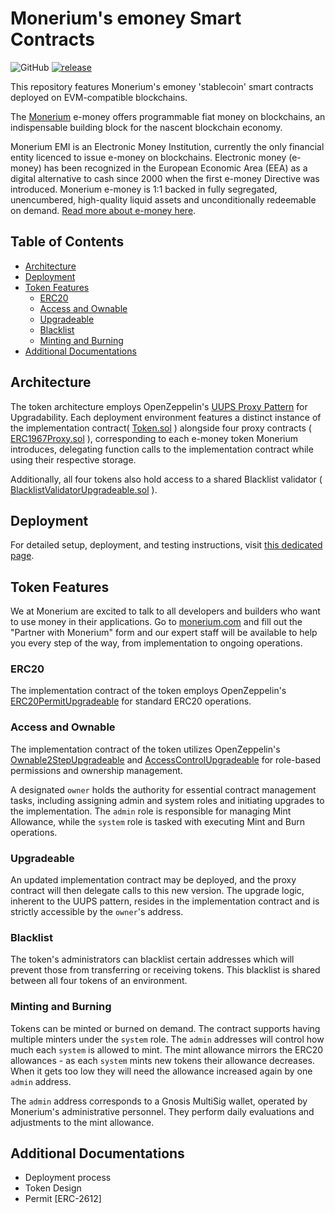 # Monerium's emoney Smart Contracts
![GitHub](https://img.shields.io/github/license/monerium/smart-contracts.svg)
[![release](https://img.shields.io/github/v/tag/monerium/smart-contracts?label=version)](https://github.com/monerium/smart-contracts/releases)

This repository features Monerium's emoney 'stablecoin' smart contracts deployed on EVM-compatible blockchains.

The [Monerium](https://monerium.com) e-money offers programmable fiat money on blockchains, an indispensable building block for the nascent blockchain economy.

Monerium EMI is an Electronic Money Institution, currently the only financial entity licenced to issue e-money on blockchains. Electronic money (e-money) has been recognized in the European Economic Area (EEA) as a digital alternative to cash since 2000 when the first e-money Directive was introduced. Monerium e-money is 1:1 backed in fully segregated, unencumbered, high-quality liquid assets and unconditionally redeemable on demand. [Read more about e-money here](https://monerium.com/monerium/2019/06/28/e-money-the-digital-alternative-to-cash.html).

## Table of Contents

- [Architecture](#architecture)
- [Deployment](#deployment)
- [Token Features](#token-features)
  - [ERC20](#erc20)
  - [Access and Ownable](#access-and-ownable)
  - [Upgradeable](#upgradeable)
  - [Blacklist](#blacklist)
  - [Minting and Burning](#minting-and-burning)
- [Additional Documentations](#additional-documentations)
  
## Architecture 

The token architecture employs OpenZeppelin's [UUPS Proxy Pattern](https://docs.openzeppelin.com/contracts/4.x/api/proxy#UUPSUpgradeable) for Upgradability. Each deployment environment  features a distinct instance of the implementation contract( [Token.sol](./src/Token.sol) ) alongside four proxy contracts ( [ERC1967Proxy.sol](https://github.com/OpenZeppelin/openzeppelin-contracts/blob/v4.9.5/contracts/proxy/ERC1967/ERC1967Proxy.sol) ), corresponding to each e-money token Monerium introduces, delegating function calls to the implementation contract while using their respective storage.

Additionally, all four tokens also hold access to a shared Blacklist validator ( [BlacklistValidatorUpgradeable.sol](./src/BlacklistValidatorUpgradeable.sol) ). 

## Deployment

For detailed setup, deployment, and testing instructions, visit [this dedicated page](./docs/deployment.md).

## Token Features

We at Monerium are excited to talk to all developers and builders who want to use money in their applications.
Go to [monerium.com](https://monerium.com) and fill out the "Partner with Monerium" form and our expert staff
will be available to help you every step of the way, from implementation to ongoing operations.

### ERC20 

The implementation contract of the token employs OpenZeppelin's [ERC20PermitUpgradeable](https://github.com/OpenZeppelin/openzeppelin-contracts-upgradeable/blob/master/contracts/token/ERC20/extensions/ERC20PermitUpgradeable.sol) for standard ERC20 operations.

### Access and Ownable

The implementation contract of the token utilizes OpenZeppelin's [Ownable2StepUpgradeable](https://github.com/OpenZeppelin/openzeppelin-contracts-upgradeable/blob/master/contracts/access/Ownable2StepUpgradeable.sol) and [AccessControlUpgradeable](https://github.com/OpenZeppelin/openzeppelin-contracts-upgradeable/blob/master/contracts/access/AccessControlUpgradeable.sol) for role-based permissions and ownership management.

A designated `owner` holds the authority for essential contract management tasks, including assigning admin and system roles and initiating upgrades to the implementation. The `admin` role is responsible for managing Mint Allowance, while the `system` role is tasked with executing Mint and Burn operations.

### Upgradeable

An updated implementation contract may be deployed, and the proxy contract will then delegate calls to this new version. The upgrade logic, inherent to the UUPS pattern, resides in the implementation contract and is strictly accessible by the `owner`'s address.

### Blacklist

The token's administrators can blacklist certain addresses which will prevent those from transferring or receiving tokens. This blacklist is shared between all four tokens of an environment. 

### Minting and Burning

Tokens can be minted or burned on demand. The contract supports having multiple minters under the `system` role.
The `admin` addresses will control how much each `system` is allowed to mint. The mint allowance mirrors the ERC20 allowances - as each `system` mints new tokens their allowance decreases. When it gets too low they will need the allowance increased again by one `admin` address. 

The `admin` address corresponds to a Gnosis MultiSig wallet, operated by Monerium's administrative personnel. They perform daily evaluations and adjustments to the mint allowance.

## Additional Documentations

  * Deployment process
  * Token Design
  * Permit [ERC-2612]

